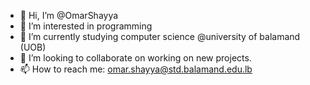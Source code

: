 - 👋 Hi, I’m @OmarShayya
- 👀 I’m interested in programming
- 🌱 I’m currently studying computer science @university of balamand (UOB)
- 💞️ I’m looking to collaborate on working on new projects.
- 📫 How to reach me: omar.shayya@std.balamand.edu.lb

<!---
OmarShayya/OmarShayya is a ✨ special ✨ repository because its `README.md` (this file) appears on your GitHub profile.
You can click the Preview link to take a look at your changes.
--->

